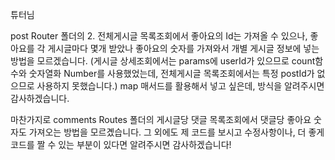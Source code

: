 튜터님

post Router 폴더의 2. 전체게시글 목록조회에서 좋아요의 Id는 가져올 수 있으나, 좋아요를 각 게시글마다 몇개 받았나 좋아요의 숫자를 가져와서 개별 게시글 정보에 넣는 방법을 모르겠습니다. (게시글 상세조회에서는 params에 userId가 있으므로 count함수와 숫자열화 Number를 사용했었는데, 전체게시글 목록조회에서는 특정 postId가 없으므로 사용하지 못했습니다.) map 매서드를 활용해서 넣고 싶은데, 방식을 알려주시면 감사하겠습니다.

마찬가지로 comments Routes 폴더의 게시글당 댓글 목록조회에서 댓글당 좋아요 숫자도 가져오는 방법을 모르곘습니다.
그 외에도 제 코드를 보시고 수정사항이나, 더 좋게 코드를 짤 수 있는 부분이 있다면 알려주시면 감사하겠습니다!
